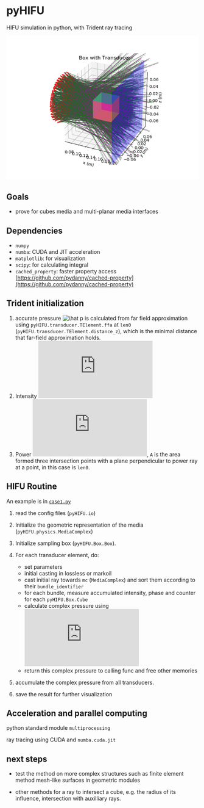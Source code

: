 # pyHIFU

HIFU simulation in python, with Trident ray tracing

![example](img/transducer.png)

## Goals

- prove for cubes media and multi-planar media interfaces

## Dependencies

- `numpy`
- `numba`: CUDA and JIT acceleration
- `matplotlib`: for visualization
- `scipy`: for calculating integral
- `cached_property`: faster property access
[https://github.com/pydanny/cached-property](https://github.com/pydanny/cached-property)

## Trident initialization

1. accurate pressure ![\hat p](https://latex.codecogs.com/gif.download?%5Chat%20p) is calculated from far field approximation using
`pyHIFU.transducer.TElement.ffa` at `len0` (`pyHIFU.transducer.TElement.distance_z`),
which is the minimal distance that far-field approximation holds.
2. Intensity ![I_0={\lvert \hat p\rvert^2}/{2 Z}](https://latex.codecogs.com/gif.latex?I_0%3D%7B%5Clvert%20%5Chat%20p%5Crvert%5E2%7D/%7B2%20Z%7D)
3. Power ![P_0=I0 \cdot A](https://latex.codecogs.com/gif.latex?P_0%3DI0%20%5Ccdot%20A),
`A` is the area formed three intersection points with a plane
perpendicular to power ray at a point, in this case is `len0`.

## HIFU Routine

An example is in [`case1.py`](./case1.py)

1. read the config files (`pyHIFU.io`)
2. Initialize the geometric representation of the media (`pyHIFU.physics.MediaComplex`)
3. Initialize sampling box (`pyHIFU.Box.Box`).
4. For each transducer element, do:

    - set parameters
    - initial casting in lossless or markoil
    - cast initial ray towards `mc` (`MediaComplex`) and sort them according to
    their `bundle_identifier`
    - for each bundle, measure accumulated intensity, phase and counter for each
    `pyHIFU.Box.Cube`
    - calculate complex pressure using
    ![pressure = \sqrt{2 Z I_{mean}} \cdot e^{i \phi_{mean}}](https://latex.codecogs.com/gif.latex?pressure%20%3D%20%5Csqrt%7B2%20Z%20I_%7Bmean%7D%7D%20%5Ccdot%20e%5E%7Bi%20%5Cphi_%7Bmean%7D%7D)
    - return this complex pressure to calling func and free other memories

5. accumulate the complex pressure from all transducers.
6. save the result for further visualization

## Acceleration and parallel computing

python standard module `multiprocessing`

ray tracing using CUDA and `numba.cuda.jit`

## next steps

- test the method on more complex structures such as finite element method mesh-like surfaces in geometric modules

- other methods for a ray to intersect a cube, e.g. the radius of its influence,
intersection with auxilliary rays.
